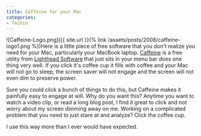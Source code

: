 ```yaml
---
title: Caffeine for your Mac
categories:
- Techie
---
```


![Caffeine-Logo.png]({{ site.url }}{% link /assets/posts/2008/caffeine-logo1.png %})Here is a little piece of free software that you don't realize you need for your Mac, particularly your MacBook laptop.
[Caffeine](http://www.lightheadsw.com/caffeine/) is a free utility from [Lighthead Software](http://www.lightheadsw.com/) that just sits in your menu bar does one thing very well. If you click it's coffee cup it fills with coffee and your Mac will not go to sleep, the screen saver will not engage and the screen will not even dim to preserve power.

Sure you could click a bunch of things to do this, but Caffeine makes it painfully easy to engage at will. Why do you want this? Anytime you want to watch a video clip, or read a long blog post, I find it great to click and not worry about my screen dimming away on me. Working on a complicated problem that you need to just stare at and analyze? Click the coffee cup.

I use this way more than I ever would have expected.
